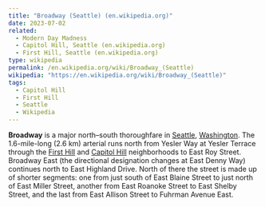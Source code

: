 ```yaml
---
title: "Broadway (Seattle) (en.wikipedia.org)"
date: 2023-07-02
related:
  - Modern Day Madness
  - Capitol Hill, Seattle (en.wikipedia.org)
  - First Hill, Seattle (en.wikipedia.org)
type: wikipedia
permalink: /en.wikipedia.org/wiki/Broadway_(Seattle)
wikipedia: "https://en.wikipedia.org/wiki/Broadway_(Seattle)"
tags:
  - Capitol Hill
  - First Hill
  - Seattle
  - Wikipedia
---
```

**Broadway** is a major north–south thoroughfare in [Seattle](/en.wikipedia.org/wiki/Seattle), [Washington](/en.wikipedia.org/wiki/Washington_(state)). The 1.6-mile-long (2.6 km) arterial runs north from Yesler Way at Yesler Terrace through the [First Hill](/en.wikipedia.org/wiki/First_Hill,_Seattle) and [Capitol Hill](/en.wikipedia.org/wiki/Capitol_Hill,_Seattle) neighborhoods to East Roy Street. Broadway East (the directional designation changes at East Denny Way) continues north to East Highland Drive. North of there the street is made up of shorter segments: one from just south of East Blaine Street to just north of East Miller Street, another from East Roanoke Street to East Shelby Street, and the last from East Allison Street to Fuhrman Avenue East.